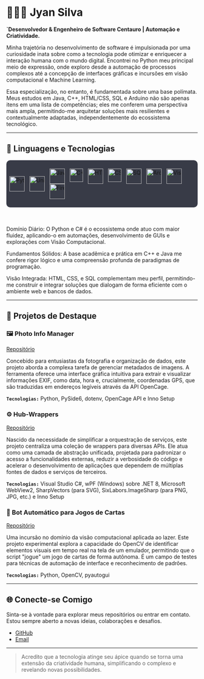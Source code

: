 
# 👨🏻‍💻 Jyan Silva

**`Desenvolvedor & Engenheiro de Software Centauro |  Automação e Criatividade.**

Minha trajetória no desenvolvimento de software é impulsionada por uma curiosidade inata sobre como a tecnologia pode otimizar e enriquecer a interação humana com o mundo digital. Encontrei no Python meu principal meio de expressão, onde exploro desde a automação de processos complexos até a concepção de interfaces gráficas e incursões em visão computacional e Machine Learning.

Essa especialização, no entanto, é fundamentada sobre uma base polímata. Meus estudos em Java, C++, HTML/CSS, SQL e Arduino não são apenas itens em uma lista de competências; eles me conferem uma perspectiva mais ampla, permitindo-me arquitetar soluções mais resilientes e contextualmente adaptadas, independentemente do ecossistema tecnológico.

---

## 🤖 Linguagens e Tecnologias

<div>
  <span style="display:inline-flex; align-items:center; background-color:#383b47; padding:8px; border-radius:10px; flex-wrap:nowrap; white-space:nowrap;">
  <img
      align="left"
      alt="Python"
      title="Python"
      width="40px"
      style="padding-right: 10px;"
      src="https://cdn.jsdelivr.net/gh/devicons/devicon@latest/icons/python/python-original-wordmark.svg" />

  <img
    align="left"
    alt="Unity"
    title="Unity"
    width="40px"
    style="padding-right: 10px;"
    src="https://cdn.jsdelivr.net/gh/devicons/devicon@latest/icons/unity/unity-original-wordmark.svg"
    />

  <img
      align="left"
      alt="Java"
      title="Java (base acadêmica e projetos)"
      width="40px"
      style="padding-right: 10px;"
      src="https://cdn.jsdelivr.net/gh/devicons/devicon@latest/icons/java/java-original-wordmark.svg" />
  <img
      align="left"
      alt="C++"
      title="C++ (base acadêmica e projetos)"
      width="35px"
      style="padding-right: 10px;"
      src="https://cdn.jsdelivr.net/gh/devicons/devicon@latest/icons/cplusplus/cplusplus-original.svg" />
  <img
      align="left"
      alt="HTML5"
      title="HTML5 (fundamentos para integrações e interfaces)"
      width="40px"
      style="padding-right: 10px;"
      src="https://cdn.jsdelivr.net/gh/devicons/devicon@latest/icons/html5/html5-original-wordmark.svg" />
  <img
      align="left"
      alt="CSS"
      title="CSS (fundamentos para interfaces web)"
      width="35px"
      style="padding-right: 10px;"
      src="https://cdn.jsdelivr.net/gh/devicons/devicon@latest/icons/css3/css3-original.svg"/>
  <img
      align="left"
      alt="SQL"
      title="SQL (base acadêmica e integração de dados)"
      width="40px"
      style="padding-right: 10px;"
      src="https://cdn.jsdelivr.net/gh/devicons/devicon@latest/icons/azuresqldatabase/azuresqldatabase-original.svg" />
  <img
      align="left"
      alt="Arduino"
      title="Arduino (prototipagem e automação física)"
      width="40px"
      style="padding-right: 10px;"
      src="https://cdn.jsdelivr.net/gh/devicons/devicon@latest/icons/arduino/arduino-original-wordmark.svg" /><img
      align="left"
      alt="Visual Studio"
      title="Visual Studio"
      width="40px"
      style="padding-right: 10px;"
      src="https://cdn.jsdelivr.net/gh/devicons/devicon@latest/icons/visualstudio/visualstudio-original.svg" /><img
      align="left"
      alt="FireBase"
      title="Backend"
      width="40px"
      style="padding-right: 10px;"
      src="https://cdn.jsdelivr.net/gh/devicons/devicon@latest/icons/firebase/firebase-original.svg" />
    </span>
</div>

<br clear="left"/>
<br/>

Domínio Diário: O Python e C# é o ecossistema onde atuo com maior fluidez, aplicando-o em automações, desenvolvimento de GUIs e explorações com Visão Computacional.

Fundamentos Sólidos: A base acadêmica e prática em C++ e Java me confere rigor lógico e uma compreensão profunda de paradigmas de programação.

Visão Integrada: HTML, CSS, e SQL complementam meu perfil, permitindo-me construir e integrar soluções que dialogam de forma eficiente com o ambiente web e bancos de dados.

---

## 🚀 Projetos de Destaque
### 🖼️ Photo Info Manager

[Repositório](https://github.com/JyanDev/photo-info-manager)

Concebido para entusiastas da fotografia e organização de dados, este projeto aborda a complexa tarefa de gerenciar metadados de imagens. A ferramenta oferece uma interface gráfica intuitiva para extrair e visualizar informações EXIF, como data, hora e, crucialmente, coordenadas GPS, que são traduzidas em endereços legíveis através da API OpenCage.

**`Tecnologias:`** Python, PySide6, dotenv, OpenCage API e Inno Setup

### ⚙️ Hub-Wrappers

[Repositório](https://github.com/JyanDev/Hub-Wrappers)

Nascido da necessidade de simplificar a orquestração de serviços, este projeto centraliza uma coleção de wrappers para diversas APIs. Ele atua como uma camada de abstração unificada, projetada para padronizar o acesso a funcionalidades externas, reduzir a verbosidade do código e acelerar o desenvolvimento de aplicações que dependem de múltiplas fontes de dados e serviços de terceiros.

**`Tecnologias:`** Visual Studio C#, wPF (Windows) sobre .NET 8, Microsoft WebView2, SharpVectors (para SVG), SixLabors.ImageSharp (para PNG, JPG, etc.) e Inno Setup

### 🎴 Bot Automático para Jogos de Cartas

[Repositório](https://github.com/JyanDev/bot-jogador-de-cartas)

Uma incursão no domínio da visão computacional aplicada ao lazer. Este projeto experimental explora a capacidade do OpenCV de identificar elementos visuais em tempo real na tela de um emulador, permitindo que o script "jogue" um jogo de cartas de forma autônoma. É um campo de testes para técnicas de automação de interface e reconhecimento de padrões.

**`Tecnologias:`** Python, OpenCV, pyautogui

---

## 🌐 Conecte-se Comigo
Sinta-se à vontade para explorar meus repositórios ou entrar em contato. Estou sempre aberto a novas ideias, colaborações e desafios.
* [GitHub](https://github.com/JyanDev)
* [ Email ](mailto:jyandasilva@gmail.com)

---

> Acredito que a tecnologia atinge seu ápice quando se torna uma extensão da criatividade humana, simplificando o complexo e revelando novas possibilidades.
